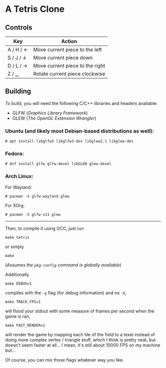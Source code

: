 # A Tetris Clone

## Controls

| Key       | Action                          |
| --------- | ------------------------------- |
| A / H / ← | Move current piece to the left  |
| S / J / ↓ | Move current piece down         |
| D / L / → | Move current piece to the right |
| Z / ␣     | Rotate current piece clockwise  |

## Building

To build, you will need the following C/C++ libraries and headers available:

- GLFW (_Graphics Library Framework_)
- GLEW (_The OpenGL Extension Wrangler_)

### Ubuntu (and likely most Debian-based distributions as well):

```shell
# apt install libglfw3 libglfw3-dev libglew2.1 libglew-dev
```

### Fedora:

```shell
# dnf install glfw glfw-devel libGLEW glew-devel
```

### Arch Linux:

For Wayland:

```shell
# pacman -S glfw-wayland glew
```

For XOrg:

```shell
# pacman -S glfw-x11 glew
```

<hr>

Then, to compile it using GCC, just run

```shell
make tetris
```

or simply

```shell
make
```

(_Assumes the `pkg-config` command is globally available_)

Additionally

```shell
make DEBUG=1
```

compiles with the `-g` flag (for debug information) and no `-O`,

```shell
make TRACK_FPS=1
```

will flood your stdout with some measure of frames per second when the game is ran,

```shell
make FAST_RENDER=1
```

will render the game by mapping each tile of the field to a texel instead of doing more complex vertex / triangle stuff, which I think is pretty neat, but doesn't seem faster at all... I mean, it's still about 10000 FPS on my machine but...

Of course, you can mix those flags whatever way you like.
